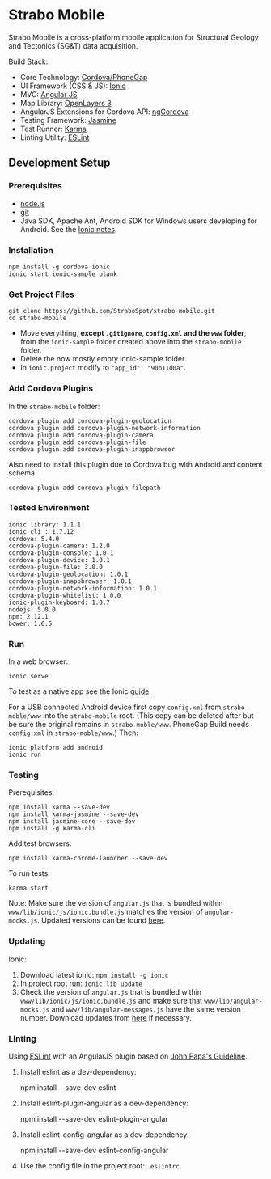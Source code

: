 Strabo Mobile
==============

Strabo Mobile is a cross-platform mobile application for Structural Geology and Tectonics (SG&T) data acquisition.

Build Stack:
- Core Technology: [Cordova/PhoneGap](http://cordova.apache.org/)
- UI Framework (CSS & JS): [Ionic](http://ionicframework.com/)
- MVC: [Angular JS](https://angularjs.org/)
- Map Library: [OpenLayers 3](http://openlayers.org/)
- AngularJS Extensions for Cordova API: [ngCordova](http://ngcordova.com/)
- Testing Framework: [Jasmine](http://jasmine.github.io/)
- Test Runner: [Karma](karma-runner.github.io/)
- Linting Utility: [ESLint](http://eslint.org/)

## Development Setup

### Prerequisites

- [node.js](http://nodejs.org/)
- [git](http://git-scm.com/)
- Java SDK, Apache Ant, Android SDK for Windows users developing for Android. See the [Ionic notes](http://ionicframework.com/docs/guide/installation.html).

### Installation

    npm install -g cordova ionic
    ionic start ionic-sample blank

### Get Project Files

    git clone https://github.com/StraboSpot/strabo-mobile.git
    cd strabo-mobile

- Move everything, **except `.gitignore`, `config.xml` and the `www` folder**, from the `ionic-sample` folder created above into the `strabo-mobile` folder.
- Delete the now mostly empty ionic-sample folder.
- In `ionic.project` modify to `"app_id": "90b11d0a"`.

### Add Cordova Plugins

In the `strabo-mobile` folder:

    cordova plugin add cordova-plugin-geolocation
    cordova plugin add cordova-plugin-network-information
    cordova plugin add cordova-plugin-camera
    cordova plugin add cordova-plugin-file
    cordova plugin add cordova-plugin-inappbrowser

Also need to install this plugin due to Cordova bug with Android and content schema

    cordova plugin add cordova-plugin-filepath

### Tested Environment

    ionic library: 1.1.1
    ionic cli : 1.7.12
    cordova: 5.4.0
    cordova-plugin-camera: 1.2.0
    cordova-plugin-console: 1.0.1
    cordova-plugin-device: 1.0.1
    cordova-plugin-file: 3.0.0
    cordova-plugin-geolocation: 1.0.1
    cordova-plugin-inappbrowser: 1.0.1
    cordova-plugin-network-information: 1.0.1
    cordova-plugin-whitelist: 1.0.0
    ionic-plugin-keyboard: 1.0.7
    nodejs: 5.0.0
    npm: 2.12.1
    bower: 1.6.5

### Run

In a web browser:

    ionic serve

To test as a native app see the Ionic [guide](http://ionicframework.com/docs/guide/testing.html).

For a USB connected Android device first copy `config.xml` from `strabo-moble/www` into the `strabo-mobile` root. (This copy can be deleted after but be sure the original remains in `strabo-moble/www`. PhoneGap Build needs `config.xml` in `strabo-moble/www`.) Then:

    ionic platform add android
    ionic run

### Testing

Prerequisites:

    npm install karma --save-dev
    npm install karma-jasmine --save-dev
    npm install jasmine-core --save-dev
    npm install -g karma-cli
    
Add test browsers:

    npm install karma-chrome-launcher --save-dev

To run tests:

    karma start

Note: Make sure the version of `angular.js` that is bundled within `www/lib/ionic/js/ionic.bundle.js` matches the version of `angular-mocks.js`. Updated versions can be found [here](https://code.angularjs.org/).

### Updating

Ionic:

1. Download latest ionic: `npm install -g ionic`
2. In project root run: `ionic lib update`
3. Check the version of `angular.js` that is bundled within `www/lib/ionic/js/ionic.bundle.js` and make sure that `www/lib/angular-mocks.js` and `www/lib/angular-messages.js` have the same version number. Download updates from [here](https://code.angularjs.org/) if necessary. 


### Linting

Using [ESLint](http://eslint.org/) with an AngularJS plugin based on [John Papa's Guideline](https://github.com/johnpapa/angular-styleguide).

1) Install eslint as a dev-dependency:

    npm install --save-dev eslint

2) Install eslint-plugin-angular as a dev-dependency:

    npm install --save-dev eslint-plugin-angular

3) Install eslint-config-angular as a dev-dependency:

    npm install --save-dev eslint-config-angular
    
4) Use the config file in the project root: `.eslintrc`
